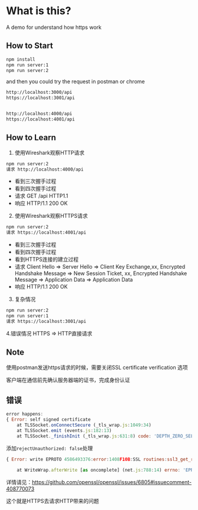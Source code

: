 # What is this?
A demo for understand how https work


## How to Start
```bash
npm install
npm run server:1
npm run server:2
```

and then you could try the request in postman or chrome
```bash
http://localhost:3000/api
https://localhost:3001/api


http://localhost:4000/api
https://localhost:4001/api
```

## How to Learn
1. 使用Wireshark观察HTTP请求
```bash
npm run server:2
请求 http://localhost:4000/api

```
- 看到三次握手过程
- 看到四次握手过程
- 请求 GET /api HTTP1.1
- 响应 HTTP/1.1 200 OK

2. 使用Wireshark观察HTTPS请求
```bash
npm run server:2
请求 https://localhost:4001/api
```
- 看到三次握手过程
- 看到四次握手过程
- 看到HTTPS连接的建立过程
- 请求 Client Hello => Server Hello => Client Key Exchange,xx, Encrypted Handshake Message => New Session Ticket, xx, Encrypted Handshake Message => Application Data => Application Data
- 响应 HTTP/1.1 200 OK


3. 复杂情况
```bash
npm run server:2
npm run server:1
请求 https://localhost:3001/api
```

4.错误情况 HTTPS => HTTP直接请求

## Note
使用postman发送https请求的时候，需要关闭SSL certificate verification 选项


客户端在通信前先确认服务器端的证书，完成身份认证


## 错误
```javascript 1.8
error happens:
{ Error: self signed certificate
    at TLSSocket.onConnectSecure (_tls_wrap.js:1049:34)
    at TLSSocket.emit (events.js:182:13)
    at TLSSocket._finishInit (_tls_wrap.js:631:8) code: 'DEPTH_ZERO_SELF_SIGNED_CERT' }
```
添加`rejectUnauthorized: false`处理


```javascript 1.8
{ Error: write EPROTO 4586493376:error:1408F10B:SSL routines:ssl3_get_record:wrong version number:../deps/openssl/openssl/ssl/record/ssl3_record.c:252:

    at WriteWrap.afterWrite [as oncomplete] (net.js:788:14) errno: 'EPROTO', code: 'EPROTO', syscall: 'write' }
```
详情请见：https://github.com/openssl/openssl/issues/6805#issuecomment-408770073

这个就是HTTPS去请求HTTP带来的问题

